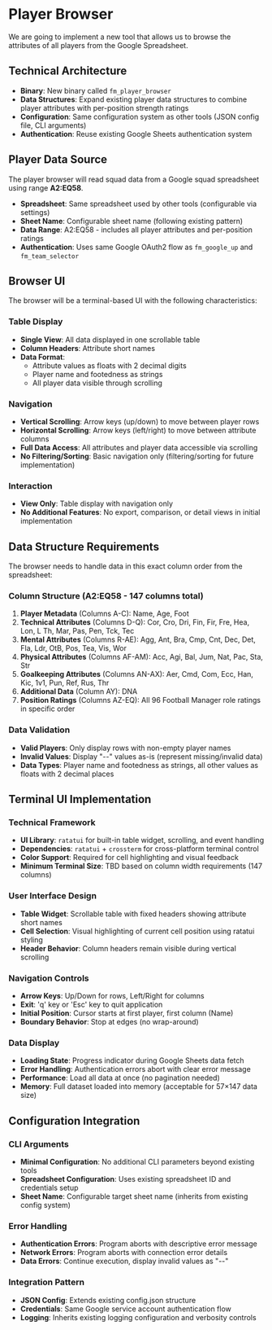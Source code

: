 # Player Browser

We are going to implement a new tool that allows us to browse the attributes of
all players from the Google Spreadsheet.

## Technical Architecture

- **Binary**: New binary called `fm_player_browser`
- **Data Structures**: Expand existing player data structures to combine player attributes with per-position strength ratings
- **Configuration**: Same configuration system as other tools (JSON config file, CLI arguments)
- **Authentication**: Reuse existing Google Sheets authentication system

## Player Data Source

The player browser will read squad data from a Google squad spreadsheet using range **A2:EQ58**.

- **Spreadsheet**: Same spreadsheet used by other tools (configurable via settings)
- **Sheet Name**: Configurable sheet name (following existing pattern)
- **Data Range**: A2:EQ58 - includes all player attributes and per-position ratings
- **Authentication**: Uses same Google OAuth2 flow as `fm_google_up` and `fm_team_selector`

## Browser UI

The browser will be a terminal-based UI with the following characteristics:

### Table Display
- **Single View**: All data displayed in one scrollable table
- **Column Headers**: Attribute short names
- **Data Format**: 
  - Attribute values as floats with 2 decimal digits
  - Player name and footedness as strings
  - All player data visible through scrolling

### Navigation
- **Vertical Scrolling**: Arrow keys (up/down) to move between player rows
- **Horizontal Scrolling**: Arrow keys (left/right) to move between attribute columns
- **Full Data Access**: All attributes and player data accessible via scrolling
- **No Filtering/Sorting**: Basic navigation only (filtering/sorting for future implementation)

### Interaction
- **View Only**: Table display with navigation only
- **No Additional Features**: No export, comparison, or detail views in initial implementation

## Data Structure Requirements

The browser needs to handle data in this exact column order from the spreadsheet:

### Column Structure (A2:EQ58 - 147 columns total)
1. **Player Metadata** (Columns A-C): Name, Age, Foot
2. **Technical Attributes** (Columns D-Q): Cor, Cro, Dri, Fin, Fir, Fre, Hea, Lon, L Th, Mar, Pas, Pen, Tck, Tec
3. **Mental Attributes** (Columns R-AE): Agg, Ant, Bra, Cmp, Cnt, Dec, Det, Fla, Ldr, OtB, Pos, Tea, Vis, Wor
4. **Physical Attributes** (Columns AF-AM): Acc, Agi, Bal, Jum, Nat, Pac, Sta, Str
5. **Goalkeeping Attributes** (Columns AN-AX): Aer, Cmd, Com, Ecc, Han, Kic, 1v1, Pun, Ref, Rus, Thr
6. **Additional Data** (Column AY): DNA
7. **Position Ratings** (Columns AZ-EQ): All 96 Football Manager role ratings in specific order

### Data Validation
- **Valid Players**: Only display rows with non-empty player names
- **Invalid Values**: Display "--" values as-is (represent missing/invalid data)
- **Data Types**: Player name and footedness as strings, all other values as floats with 2 decimal places

## Terminal UI Implementation

### Technical Framework
- **UI Library**: `ratatui` for built-in table widget, scrolling, and event handling
- **Dependencies**: `ratatui` + `crossterm` for cross-platform terminal control
- **Color Support**: Required for cell highlighting and visual feedback
- **Minimum Terminal Size**: TBD based on column width requirements (147 columns)

### User Interface Design
- **Table Widget**: Scrollable table with fixed headers showing attribute short names
- **Cell Selection**: Visual highlighting of current cell position using ratatui styling
- **Header Behavior**: Column headers remain visible during vertical scrolling

### Navigation Controls
- **Arrow Keys**: Up/Down for rows, Left/Right for columns
- **Exit**: 'q' key or 'Esc' key to quit application
- **Initial Position**: Cursor starts at first player, first column (Name)
- **Boundary Behavior**: Stop at edges (no wrap-around)

### Data Display
- **Loading State**: Progress indicator during Google Sheets data fetch
- **Error Handling**: Authentication errors abort with clear error message
- **Performance**: Load all data at once (no pagination needed)
- **Memory**: Full dataset loaded into memory (acceptable for 57×147 data size)

## Configuration Integration

### CLI Arguments
- **Minimal Configuration**: No additional CLI parameters beyond existing tools
- **Spreadsheet Configuration**: Uses existing spreadsheet ID and credentials setup
- **Sheet Name**: Configurable target sheet name (inherits from existing config system)

### Error Handling
- **Authentication Errors**: Program aborts with descriptive error message
- **Network Errors**: Program aborts with connection error details
- **Data Errors**: Continue execution, display invalid values as "--"

### Integration Pattern
- **JSON Config**: Extends existing config.json structure
- **Credentials**: Same Google service account authentication flow
- **Logging**: Inherits existing logging configuration and verbosity controls

